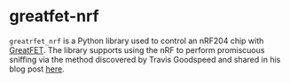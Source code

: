 # greatfet-nrf
`greatrfet_nrf` is a Python library used to control an nRF204 chip with [GreatFET](https://greatscottgadgets.com/greatfet/). The library supports using the nRF to perform promiscuous sniffing via the method discovered by Travis Goodspeed and shared in his blog post [here](http://travisgoodspeed.blogspot.com/2011/02/promiscuity-is-nrf24l01s-duty.html).
